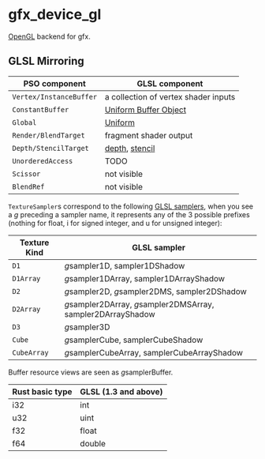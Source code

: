 # gfx_device_gl

[OpenGL](https://www.khronos.org/opengl/) backend for gfx.

## GLSL Mirroring

PSO component | GLSL component
--------------|----------------
`Vertex/InstanceBuffer` | a collection of vertex shader inputs
`ConstantBuffer` | [Uniform Buffer Object](https://www.opengl.org/wiki/Uniform_Buffer_Object)
`Global` | [Uniform](https://www.opengl.org/wiki/Uniform_(GLSL))
`Render/BlendTarget` | fragment shader output
`Depth/StencilTarget` | [depth](https://www.opengl.org/wiki/Depth_Test), [stencil](https://www.opengl.org/wiki/Stencil_Test)
`UnorderedAccess` | TODO
`Scissor` | not visible
`BlendRef` | not visible

`TextureSampler`s correspond to the following [GLSL samplers](https://www.opengl.org/wiki/Sampler_(GLSL)), when you see a *g* preceding a sampler name, it represents any of the 3 possible prefixes (nothing for float, i for signed integer, and u for unsigned integer):

Texture Kind | GLSL sampler
-------------|-------------
`D1` | *g*sampler1D, sampler1DShadow
`D1Array` | *g*sampler1DArray, sampler1DArrayShadow
`D2` | *g*sampler2D, *g*sampler2DMS, sampler2DShadow
`D2Array` | *g*sampler2DArray, *g*sampler2DMSArray, sampler2DArrayShadow
`D3` | *g*sampler3D
`Cube` | *g*samplerCube, samplerCubeShadow
`CubeArray` | *g*samplerCubeArray, samplerCubeArrayShadow

Buffer resource views are seen as *g*samplerBuffer.

Rust basic type | GLSL (1.3 and above)
----------------|---------------------
i32 | int
u32 | uint
f32 | float
f64 | double
